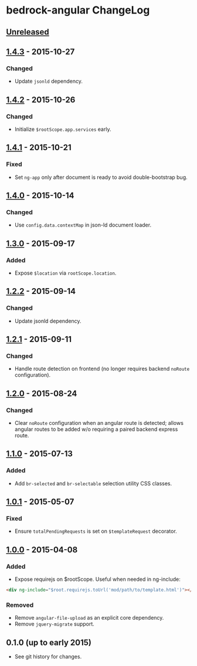 # bedrock-angular ChangeLog

## [Unreleased]

## [1.4.3] - 2015-10-27

### Changed
- Update `jsonld` dependency.

## [1.4.2] - 2015-10-26

### Changed
- Initialize `$rootScope.app.services` early.

## [1.4.1] - 2015-10-21

### Fixed
- Set `ng-app` only after document is ready to avoid double-bootstrap bug.

## [1.4.0] - 2015-10-14

### Changed
- Use `config.data.contextMap` in json-ld document loader.

## [1.3.0] - 2015-09-17

### Added
- Expose `$location` via `rootScope.location`.

## [1.2.2] - 2015-09-14

### Changed
- Update jsonld dependency.

## [1.2.1] - 2015-09-11

### Changed
- Handle route detection on frontend (no longer requires backend `noRoute`
  configuration).

## [1.2.0] - 2015-08-24

### Changed
- Clear `noRoute` configuration when an angular route is detected; allows
  angular routes to be added w/o requiring a paired backend express route.

## [1.1.0] - 2015-07-13

### Added
- Add `br-selected` and `br-selectable` selection utility CSS classes.

## [1.0.1] - 2015-05-07

### Fixed
- Ensure `totalPendingRequests` is set on `$templateRequest` decorator.

## [1.0.0] - 2015-04-08

### Added
- Expose requirejs on $rootScope. Useful when needed in ng-include:
```html
<div ng-include="$root.requirejs.toUrl('mod/path/to/template.html')"></div>
```

### Removed
- Remove `angular-file-upload` as an explicit core dependency.
- Remove `jquery-migrate` support.

## 0.1.0 (up to early 2015)

- See git history for changes.

[Unreleased]: https://github.com/digitalbazaar/bedrock-angular/compare/1.4.3...HEAD
[1.4.3]: https://github.com/digitalbazaar/bedrock-angular/compare/1.4.2...1.4.3
[1.4.2]: https://github.com/digitalbazaar/bedrock-angular/compare/1.4.1...1.4.2
[1.4.1]: https://github.com/digitalbazaar/bedrock-angular/compare/1.4.0...1.4.1
[1.4.0]: https://github.com/digitalbazaar/bedrock-angular/compare/1.3.0...1.4.0
[1.3.0]: https://github.com/digitalbazaar/bedrock-angular/compare/1.2.2...1.3.0
[1.2.2]: https://github.com/digitalbazaar/bedrock-angular/compare/1.2.1...1.2.2
[1.2.1]: https://github.com/digitalbazaar/bedrock-angular/compare/1.2.0...1.2.1
[1.2.0]: https://github.com/digitalbazaar/bedrock-angular/compare/1.1.0...1.2.0
[1.1.0]: https://github.com/digitalbazaar/bedrock-angular/compare/1.0.1...1.1.0
[1.0.1]: https://github.com/digitalbazaar/bedrock-angular/compare/1.0.0...1.0.1
[1.0.0]: https://github.com/digitalbazaar/bedrock-angular/compare/0.1.0...1.0.0
